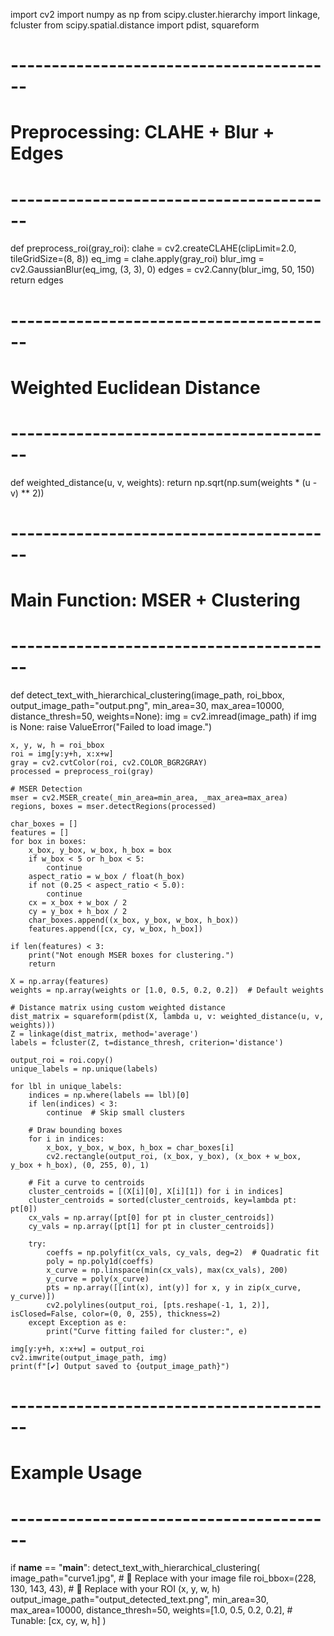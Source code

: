 import cv2
import numpy as np
from scipy.cluster.hierarchy import linkage, fcluster
from scipy.spatial.distance import pdist, squareform

# ----------------------------------------
# Preprocessing: CLAHE + Blur + Edges
# ----------------------------------------
def preprocess_roi(gray_roi):
    clahe = cv2.createCLAHE(clipLimit=2.0, tileGridSize=(8, 8))
    eq_img = clahe.apply(gray_roi)
    blur_img = cv2.GaussianBlur(eq_img, (3, 3), 0)
    edges = cv2.Canny(blur_img, 50, 150)
    return edges

# ----------------------------------------
# Weighted Euclidean Distance
# ----------------------------------------
def weighted_distance(u, v, weights):
    return np.sqrt(np.sum(weights * (u - v) ** 2))

# ----------------------------------------
# Main Function: MSER + Clustering
# ----------------------------------------
def detect_text_with_hierarchical_clustering(image_path, roi_bbox,
                                              output_image_path="output.png",
                                              min_area=30,
                                              max_area=10000,
                                              distance_thresh=50,
                                              weights=None):
    img = cv2.imread(image_path)
    if img is None:
        raise ValueError("Failed to load image.")

    x, y, w, h = roi_bbox
    roi = img[y:y+h, x:x+w]
    gray = cv2.cvtColor(roi, cv2.COLOR_BGR2GRAY)
    processed = preprocess_roi(gray)

    # MSER Detection
    mser = cv2.MSER_create(_min_area=min_area, _max_area=max_area)
    regions, boxes = mser.detectRegions(processed)

    char_boxes = []
    features = []
    for box in boxes:
        x_box, y_box, w_box, h_box = box
        if w_box < 5 or h_box < 5:
            continue
        aspect_ratio = w_box / float(h_box)
        if not (0.25 < aspect_ratio < 5.0):
            continue
        cx = x_box + w_box / 2
        cy = y_box + h_box / 2
        char_boxes.append((x_box, y_box, w_box, h_box))
        features.append([cx, cy, w_box, h_box])

    if len(features) < 3:
        print("Not enough MSER boxes for clustering.")
        return

    X = np.array(features)
    weights = np.array(weights or [1.0, 0.5, 0.2, 0.2])  # Default weights

    # Distance matrix using custom weighted distance
    dist_matrix = squareform(pdist(X, lambda u, v: weighted_distance(u, v, weights)))
    Z = linkage(dist_matrix, method='average')
    labels = fcluster(Z, t=distance_thresh, criterion='distance')

    output_roi = roi.copy()
    unique_labels = np.unique(labels)

    for lbl in unique_labels:
        indices = np.where(labels == lbl)[0]
        if len(indices) < 3:
            continue  # Skip small clusters

        # Draw bounding boxes
        for i in indices:
            x_box, y_box, w_box, h_box = char_boxes[i]
            cv2.rectangle(output_roi, (x_box, y_box), (x_box + w_box, y_box + h_box), (0, 255, 0), 1)

        # Fit a curve to centroids
        cluster_centroids = [(X[i][0], X[i][1]) for i in indices]
        cluster_centroids = sorted(cluster_centroids, key=lambda pt: pt[0])
        cx_vals = np.array([pt[0] for pt in cluster_centroids])
        cy_vals = np.array([pt[1] for pt in cluster_centroids])

        try:
            coeffs = np.polyfit(cx_vals, cy_vals, deg=2)  # Quadratic fit
            poly = np.poly1d(coeffs)
            x_curve = np.linspace(min(cx_vals), max(cx_vals), 200)
            y_curve = poly(x_curve)
            pts = np.array([[int(x), int(y)] for x, y in zip(x_curve, y_curve)])
            cv2.polylines(output_roi, [pts.reshape(-1, 1, 2)], isClosed=False, color=(0, 0, 255), thickness=2)
        except Exception as e:
            print("Curve fitting failed for cluster:", e)

    img[y:y+h, x:x+w] = output_roi
    cv2.imwrite(output_image_path, img)
    print(f"[✔] Output saved to {output_image_path}")

# ----------------------------------------
# Example Usage
# ----------------------------------------
if __name__ == "__main__":
    detect_text_with_hierarchical_clustering(
        image_path="curve1.jpg",  # 🔁 Replace with your image file
        roi_bbox=(228, 130, 143, 43),  # 🔁 Replace with your ROI (x, y, w, h)
        output_image_path="output_detected_text.png",
        min_area=30,
        max_area=10000,
        distance_thresh=50,
        weights=[1.0, 0.5, 0.2, 0.2],  # Tunable: [cx, cy, w, h]
    )